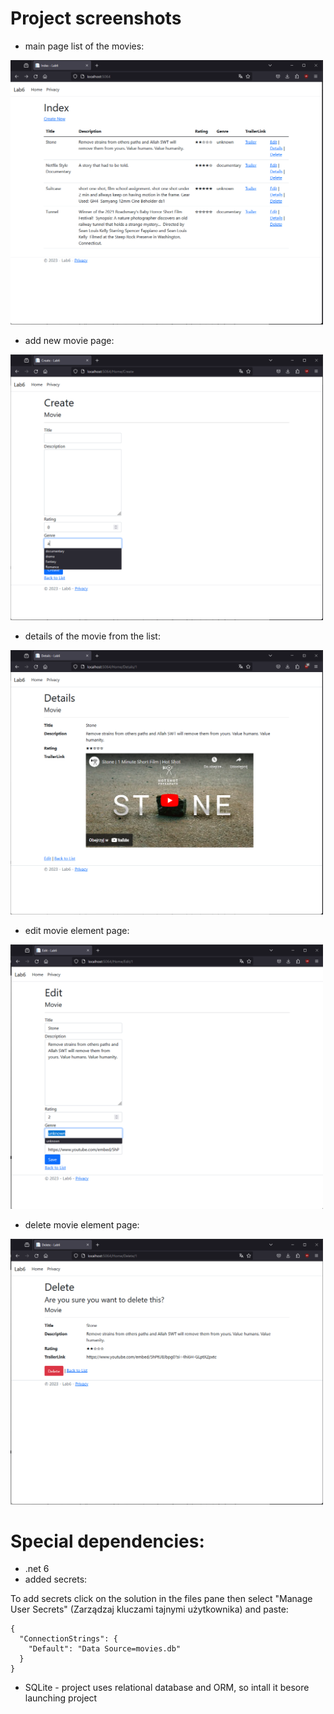 # Project screenshots

- main page list of the movies:

<img src="https://raw.githubusercontent.com/RobertNeat/movie_list/master/main_list_page.png" width="500px" heigth="auto"/>

- add new movie page:

<img src="https://raw.githubusercontent.com/RobertNeat/movie_list/master/add_new_screen.png" width="500px" heigth="auto"/>

- details of the movie from the list:
<img src="https://raw.githubusercontent.com/RobertNeat/movie_list/master/details_screen.png" width="500px" heigth="auto"/>

- edit movie element page:
<img src="https://raw.githubusercontent.com/RobertNeat/movie_list/master/edit_screen.png" width="500px" heigth="auto"/>

-  delete movie element page:
<img src="https://raw.githubusercontent.com/RobertNeat/movie_list/master/delete_screen.png" width="500px" heigth="auto"/>

# Special dependencies:

- .net 6
- added secrets:

To add secrets click on the solution in the files pane then select "Manage User Secrets" (Zarządzaj kluczami tajnymi użytkownika) and paste:

```
{
  "ConnectionStrings": {
    "Default": "Data Source=movies.db"
  }
}
```

- SQLite - project uses relational database and ORM, so intall it besore launching project
